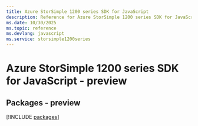 ```yaml
---
title: Azure StorSimple 1200 series SDK for JavaScript
description: Reference for Azure StorSimple 1200 series SDK for JavaScript
ms.date: 10/30/2025
ms.topic: reference
ms.devlang: javascript
ms.service: storsimple1200series
---
```

# Azure StorSimple 1200 series SDK for JavaScript - preview
## Packages - preview
[!INCLUDE [packages](storsimple-1200-series-index.md)]